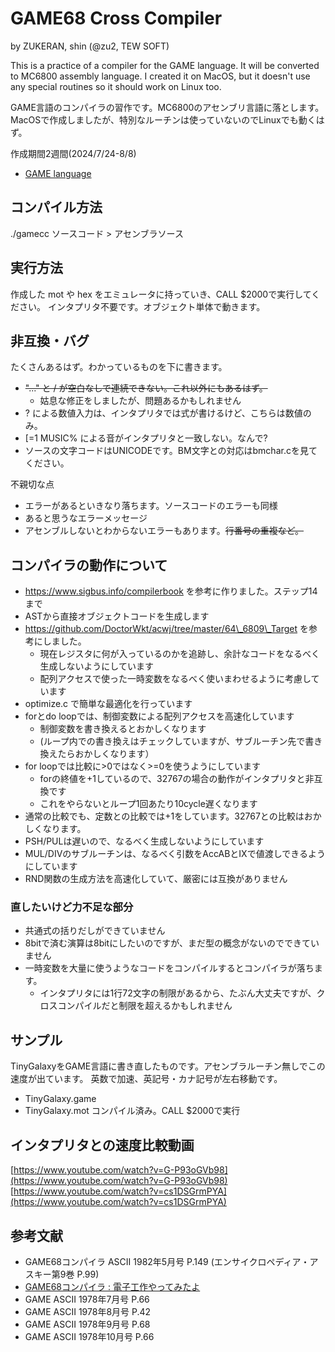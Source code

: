 # GAME68 Cross Compiler

by ZUKERAN, shin  (@zu2, TEW SOFT)

This is a practice of a compiler for the GAME language. It will be converted to MC6800 assembly language.
I created it on MacOS, but it doesn't use any special routines so it should work on Linux too.

GAME言語のコンパイラの習作です。MC6800のアセンブリ言語に落とします。
MacOSで作成しましたが、特別なルーチンは使っていないのでLinuxでも動くはず。

作成期間2週間(2024/7/24-8/8)

- [GAME language](./about-GAME.md)

## コンパイル方法

./gamecc ソースコード > アセンブラソース

## 実行方法

作成した mot や hex をエミュレータに持っていき、CALL $2000で実行してください。
インタプリタ不要です。オブジェクト単体で動きます。

## 非互換・バグ

たくさんあるはず。わかっているものを下に書きます。

- <del>"..." と / が空白なしで連続できない。これ以外にもあるはず。</del>
	- 姑息な修正をしましたが、問題あるかもしれません
- ? による数値入力は、インタプリタでは式が書けるけど、こちらは数値のみ。
- [=1 MUSIC% による音がインタプリタと一致しない。なんで?
- ソースの文字コードはUNICODEです。BM文字との対応はbmchar.cを見てください。

不親切な点

- エラーがあるといきなり落ちます。ソースコードのエラーも同様
- あると思うなエラーメッセージ
- アセンブルしないとわからないエラーもあります。<del>行番号の重複など。</del>

## コンパイラの動作について

- https://www.sigbus.info/compilerbook を参考に作りました。ステップ14まで
- ASTから直接オブジェクトコードを生成します
- https://github.com/DoctorWkt/acwj/tree/master/64\_6809\_Target を参考にしました。
	- 現在レジスタに何が入っているのかを追跡し、余計なコードをなるべく生成しないようにしています
	- 配列アクセスで使った一時変数をなるべく使いまわせるように考慮しています
- optimize.c で簡単な最適化を行っています
- forとdo loopでは、制御変数による配列アクセスを高速化しています
	- 制御変数を書き換えるとおかしくなります
	- (ループ内での書き換えはチェックしていますが、サブルーチン先で書き換えたらおかしくなります）
- for loopでは比較に>0ではなく>=0を使うようにしています
	- forの終値を+1しているので、32767の場合の動作がインタプリタと非互換です
	- これをやらないとループ1回あたり10cycle遅くなります
- 通常の比較でも、定数との比較では+1をしています。32767との比較はおかしくなります。
- PSH/PULは遅いので、なるべく生成しないようにしています
- MUL/DIVのサブルーチンは、なるべく引数をAccABとIXで値渡しできるようにしています
- RND関数の生成方法を高速化していて、厳密には互換がありません

### 直したいけど力不足な部分

- 共通式の括りだしができていません
- 8bitで済む演算は8bitにしたいのですが、まだ型の概念がないのでできていません
- 一時変数を大量に使うようなコードをコンパイルするとコンパイラが落ちます。
	- インタプリタには1行72文字の制限があるから、たぶん大丈夫ですが、クロスコンパイルだと制限を超えるかもしれません


## サンプル

TinyGalaxyをGAME言語に書き直したものです。アセンブラルーチン無しでこの速度が出ています。
英数で加速、英記号・カナ記号が左右移動です。

- TinyGalaxy.game
- TinyGalaxy.mot コンパイル済み。CALL $2000で実行

## インタプリタとの速度比較動画

[https://www.youtube.com/watch?v=G-P93oGVb98](https://www.youtube.com/watch?v=G-P93oGVb98)
[https://www.youtube.com/watch?v=cs1DSGrmPYA](https://www.youtube.com/watch?v=cs1DSGrmPYA)

## 参考文献

- GAME68コンパイラ ASCII 1982年5月号 P.149 (エンサイクロペディア・アスキー第9巻 P.99)
- [GAME68コンパイラ : 電子工作やってみたよ](https://telmic.exblog.jp/30174191/)
- GAME ASCII 1978年7月号 P.66
- GAME ASCII 1978年8月号 P.42
- GAME ASCII 1978年9月号 P.68
- GAME ASCII 1978年10月号 P.66
